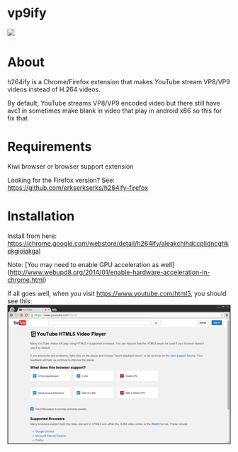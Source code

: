 <meta property="og:image"
    content="https://raw.githubusercontent.com/erkserkserks/h264ify/master/icons/icon128.png"/>

# vp9ify


![](https://raw.githubusercontent.com/erkserkserks/h264ify/master/noncode/yt_screenshot.png)

# About
h264ify is a Chrome/Firefox extension that makes YouTube stream VP8/VP9 videos instead of H.264 videos.

By default, YouTube streams VP8/VP9 encoded video but there still have avc1 in sometimes make blank in video that play in android x86 so this for fix that

# Requirements
Kiwi browser or browser support extension

Looking for the Firefox version? See: https://github.com/erkserkserks/h264ify-firefox

# Installation
Install from here: https://chrome.google.com/webstore/detail/h264ify/aleakchihdccplidncghkekgioiakgal

Note: [You may need to enable GPU acceleration as well] (http://www.webupd8.org/2014/01/enable-hardware-acceleration-in-chrome.html)

If all goes well, when you visit https://www.youtube.com/html5, you should see this:
![](https://github.com/erkserkserks/h264ify/blob/master/noncode/html5_video_support.png)


